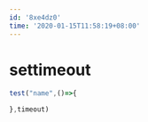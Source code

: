 ```yaml
---
id: '8xe4dz0'
time: '2020-01-15T11:58:19+08:00'
---
```


# settimeout
```js
test("name",()=>{

},timeout)
```